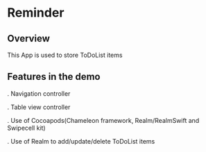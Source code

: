 # Reminder

## Overview

This App is used to store ToDoList items

## Features in the demo

. Navigation controller

. Table view controller 

. Use of Cocoapods(Chameleon framework, Realm/RealmSwift and Swipecell kit)

. Use of Realm to add/update/delete ToDoList items

